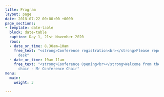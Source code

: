 ```yaml
---
title: Program
layout: page
date: 2018-07-22 00:00:00 +0000
page_sections:
- template: date-table
  block: date-table
  caption: Day 1, 21st November 2020
  rows:
  - date_or_time: 8.30am–10am
    free_text: "<strong>Conference registration<br></strong>Please report to registration
      desk"
  - date_or_time: 10am–11am
    free_text: "<strong>Conference Opening<br></strong>Welcome from the Conference
      chair - Mr Conference Chair"
menu:
  main:
    weight: 3

---
```

